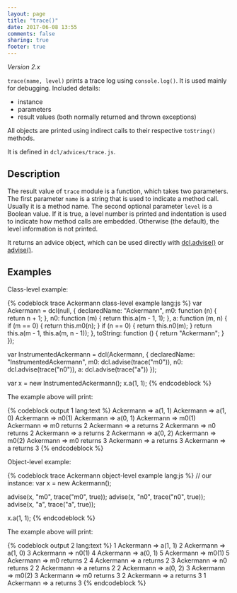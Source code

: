 ```yaml
---
layout: page
title: "trace()"
date: 2017-06-08 13:55
comments: false
sharing: true
footer: true
---
```


*Version 2.x*

`trace(name, level)` prints a trace log using `console.log()`. It is used mainly for debugging. Included details:

* instance
* parameters
* result values (both normally returned and thrown exceptions)

All objects are printed using indirect calls to their respective `toString()` methods.

It is defined in `dcl/advices/trace.js`.

## Description

The result value of `trace` module is a function, which takes two parameters. The first parameter `name` is a string that is used to indicate a method call. Usually it is a method name. The second optional parameter `level` is a Boolean value. If it is true, a level number is printed and indentation is used to indicate how method calls are embedded. Otherwise (the default), the level information is not printed.

It returns an advice object, which can be used directly with [dcl.advise()](/2.x/docs/dcl_js/advise/) or [advise()](/2.x/docs/advise_js/advise/).

## Examples

Class-level example:

{% codeblock trace Ackermann class-level example lang:js %}
var Ackermann = dcl(null, {
  declaredName: "Ackermann",
  m0: function (n) {
    return n + 1;
  },
  n0: function (m) {
    return this.a(m - 1, 1);
  },
  a: function (m, n) {
    if (m == 0) {
      return this.m0(n);
    }
    if (n == 0) {
      return this.n0(m);
    }
    return this.a(m - 1, this.a(m, n - 1));
  },
  toString: function () { return "Ackermann"; }
});

var InstrumentedAckermann = dcl(Ackermann, {
  declaredName: "InstrumentedAckermann",
  m0: dcl.advise(trace("m0")),
  n0: dcl.advise(trace("n0")),
  a:  dcl.advise(trace("a"))
});

var x = new InstrumentedAckermann();
x.a(1, 1);
{% endcodeblock %}

The example above will print:

{% codeblock output 1 lang:text %}
Ackermann => a(1, 1)
Ackermann => a(1, 0)
Ackermann => n0(1)
Ackermann => a(0, 1)
Ackermann => m0(1)
Ackermann => m0 returns 2
Ackermann => a returns 2
Ackermann => n0 returns 2
Ackermann => a returns 2
Ackermann => a(0, 2)
Ackermann => m0(2)
Ackermann => m0 returns 3
Ackermann => a returns 3
Ackermann => a returns 3
{% endcodeblock %}

Object-level example:

{% codeblock trace Ackermann object-level example lang:js %}
// our instance:
var x = new Ackermann();

advise(x, "m0", trace("m0", true));
advise(x, "n0", trace("n0", true));
advise(x, "a",  trace("a",  true));

x.a(1, 1);
{% endcodeblock %}

The example above will print:

{% codeblock output 2 lang:text %}
1 Ackermann => a(1, 1)
2   Ackermann => a(1, 0)
3     Ackermann => n0(1)
4       Ackermann => a(0, 1)
5         Ackermann => m0(1)
5         Ackermann => m0 returns 2
4       Ackermann => a returns 2
3     Ackermann => n0 returns 2
2   Ackermann => a returns 2
2   Ackermann => a(0, 2)
3     Ackermann => m0(2)
3     Ackermann => m0 returns 3
2   Ackermann => a returns 3
1 Ackermann => a returns 3
{% endcodeblock %}
